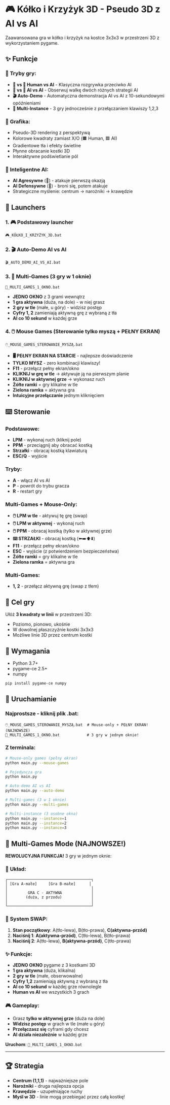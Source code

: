 # 🎮 Kółko i Krzyżyk 3D - Pseudo 3D z AI vs AI

Zaawansowana gra w kółko i krzyżyk na kostce 3x3x3 w przestrzeni 3D z wykorzystaniem pygame.

## ✨ Funkcje

### 🎯 **Tryby gry:**
- **👤 vs 🤖 Human vs AI** - Klasyczna rozgrywka przeciwko AI
- **🤖 vs 🤖 AI vs AI** - Obserwuj walkę dwóch różnych strategii AI
- **🎬 Auto-Demo** - Automatyczna demonstracja AI vs AI z 10-sekundowymi opóźnieniami
- **🚀 Multi-Instance** - 3 gry jednocześnie z przełączaniem klawiszy 1,2,3

### 🎨 **Grafika:**
- Pseudo-3D rendering z perspektywą
- Kolorowe kwadraty zamiast X/O (🟧 Human, 🟦 AI)
- Gradientowe tła i efekty świetlne
- Płynne obracanie kostki 3D
- Interaktywne podświetlanie pól

### 🤖 **Inteligentne AI:**
- **AI Agresywne** (🔴) - atakuje pierwszą okazją
- **AI Defensywne** (🔵) - broni się, potem atakuje
- Strategiczne myślenie: centrum → narożniki → krawędzie

## 🚀 Launchers

### 1. **🎮 Podstawowy launcher**
```
🎮_KÓŁKO_I_KRZYŻYK_3D.bat
```

### 2. **🎬 Auto-Demo AI vs AI**
```
🎬_AUTO_DEMO_AI_VS_AI.bat
```

### 3. **🎯 Multi-Games (3 gry w 1 oknie)**
```
🎯_MULTI_GAMES_1_OKNO.bat
```
- **JEDNO OKNO** z 3 grami wewnątrz
- **1 gra aktywna** (duża, na dole) - w niej grasz
- **2 gry w tle** (małe, u góry) - widzisz postęp
- **Cyfry 1, 2** zamieniają aktywną grę z wybraną z tła
- **AI co 10 sekund** w każdej grze

### 4. **🖱️ Mouse Games (Sterowanie tylko myszą + PEŁNY EKRAN)**
```
🖱️_MOUSE_GAMES_STEROWANIE_MYSZĄ.bat
```
- **🖥️ PEŁNY EKRAN NA STARCIE** - najlepsze doświadczenie
- **TYLKO MYSZ** - zero kombinacji klawiszy!
- **F11** - przełącz pełny ekran/okno
- **KLIKNIJ w grę w tle** -> aktywuje ją na pierwszym planie
- **KLIKNIJ w aktywnej grze** -> wykonasz ruch
- **Żółte ramki** = gry klikalne w tle
- **Zielona ramka** = aktywna gra
- **Intuicyjne przełączanie** jednym kliknięciem

## ⌨️ Sterowanie

### **Podstawowe:**
- **LPM** - wykonaj ruch (kliknij pole)
- **PPM** - przeciągnij aby obracać kostką
- **Strzałki** - obracaj kostką klawiaturą
- **ESC/Q** - wyjście

### **Tryby:**
- **A** - włącz AI vs AI
- **P** - powrót do trybu gracza
- **R** - restart gry

### **Multi-Games + Mouse-Only:**
- **🖱️ LPM w tle** - aktywuj tę grę (swap)
- **🖱️ LPM w aktywnej** - wykonaj ruch
- **🖱️ PPM** - obracaj kostką (tylko w aktywnej grze)
- **⌨️ STRZAŁKI** - obracaj kostką (⬅️➡️⬆️⬇️)
- **F11** - przełącz pełny ekran/okno
- **ESC** - wyjście (z potwierdzeniem bezpieczeństwa)
- **Żółte ramki** = gry klikalne w tle
- **Zielona ramka** = aktywna gra

### **Multi-Games:**
- **1, 2** - przełącz aktywną grę (swap z tłem)

## 🎯 Cel gry

Ułóż **3 kwadraty w linii** w przestrzeni 3D:
- Poziomo, pionowo, ukośnie
- W dowolnej płaszczyźnie kostki 3x3x3
- Możliwe linie 3D przez centrum kostki

## 🔧 Wymagania

- Python 3.7+
- pygame-ce 2.5+
- numpy

```bash
pip install pygame-ce numpy
```

## 📱 Uruchamianie

### Najprostsze - kliknij plik .bat:
```
🖱️_MOUSE_GAMES_STEROWANIE_MYSZĄ.bat  # Mouse-only + PEŁNY EKRAN! (NAJNOWSZE)
🎯_MULTI_GAMES_1_OKNO.bat            # 3 gry w jednym oknie!
```

### Z terminala:
```bash
# Mouse-only games (pełny ekran)
python main.py --mouse-games

# Pojedyncza gra
python main.py

# Auto-demo AI vs AI
python main.py --auto-demo

# Multi-games (3 w 1 oknie)
python main.py --multi-games

# Multi-instance (3 osobne okna)
python main.py --instance=1
python main.py --instance=2  
python main.py --instance=3
```

## 🎯 Multi-Games Mode (NAJNOWSZE!)

**REWOLUCYJNA FUNKCJA!** 3 gry w jednym oknie:

### 📱 **Układ:**
```
┌─────────────────────────────────────┐
│ [Gra A-małe]     [Gra B-małe]      │
│                                     │  
│         GRA C - AKTYWNA             │
│        (duża, z przodu)             │
│                                     │
└─────────────────────────────────────┘
```

### 🔄 **System SWAP:**
1. **Stan początkowy**: A(tło-lewa), B(tło-prawa), **C(aktywna-przód)**
2. **Naciśnij 1**: **A(aktywna-przód)**, C(tło-lewa), B(tło-prawa) 
3. **Naciśnij 2**: A(tło-lewa), **B(aktywna-przód)**, C(tło-prawa)

### ✨ **Funkcje:**
- **JEDNO OKNO** pygame z 3 kostkami 3D
- **1 gra aktywna** (duża, klikalna)
- **2 gry w tle** (małe, obserwowalne)
- **Cyfry 1,2** zamieniają aktywną z wybraną z tła
- **AI co 10 sekund** w każdej grze równolegle
- **Human vs AI** we wszystkich 3 grach

### 🎮 **Gameplay:**
- Grasz **tylko w aktywnej grze** (duża na dole)
- **Widzisz postęp** w grach w tle (małe u góry)
- **Przełączasz się** cyframi gdy chcesz
- **AI działa niezależnie** w każdej grze

**Uruchom**: `🎯_MULTI_GAMES_1_OKNO.bat`

---

## 🏆 Strategia

- **Centrum (1,1,1)** - najważniejsze pole
- **Narożniki** - druga najlepsza opcja
- **Krawędzie** - uzupełniające ruchy
- **Myśl w 3D** - linie mogą przebiegać przez całą kostkę!